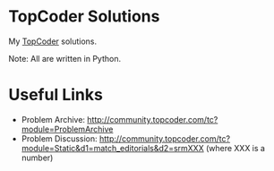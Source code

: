 TopCoder Solutions
===
My [TopCoder](http://www.topcoder.com/tc) solutions.

Note: All are written in Python.

Useful Links
======
 * Problem Archive: 
 http://community.topcoder.com/tc?module=ProblemArchive
 * Problem Discussion: 
 http://community.topcoder.com/tc?module=Static&d1=match_editorials&d2=srmXXX  (where XXX is a number)
